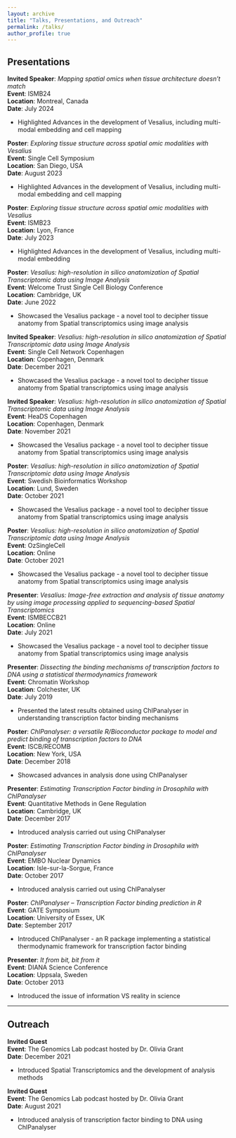```yaml
---
layout: archive
title: "Talks, Presentations, and Outreach"
permalink: /talks/
author_profile: true
---
```


<!-- 
{% if site.talkmap_link == true %}

<p style="text-decoration:underline;"><a href="/talkmap.html">See a map of all the places I've given a talk!</a></p>

{% endif %}

{% for post in site.talks reversed %}
  {% include archive-single-talk.html %}
{% endfor %}
-->
## Presentations  

**Invited Speaker**: *Mapping spatial omics when tissue architecture doesn’t match*  
**Event**: ISMB24  
**Location**: Montreal, Canada  
**Date**: July 2024  
- Highlighted Advances in the development of Vesalius, including multi-modal embedding and cell mapping  

**Poster**: *Exploring tissue structure across spatial omic modalities with Vesalius*  
**Event**: Single Cell Symposium  
**Location**: San Diego, USA  
**Date**: August 2023  
- Highlighted Advances in the development of Vesalius, including multi-modal embedding and cell mapping  

**Poster**: *Exploring tissue structure across spatial omic modalities with Vesalius*  
**Event**: ISMB23  
**Location**: Lyon, France  
**Date**: July 2023  
- Highlighted Advances in the development of Vesalius, including multi-modal embedding  

**Poster**: *Vesalius: high-resolution in silico anatomization of Spatial Transcriptomic data using Image Analysis*  
**Event**: Welcome Trust Single Cell Biology Conference  
**Location**: Cambridge, UK  
**Date**: June 2022  
- Showcased the Vesalius package - a novel tool to decipher tissue anatomy from Spatial transcriptomics using image analysis  

**Invited Speaker**: *Vesalius: high-resolution in silico anatomization of Spatial Transcriptomic data using Image Analysis*  
**Event**: Single Cell Network Copenhagen  
**Location**: Copenhagen, Denmark  
**Date**: December 2021  
- Showcased the Vesalius package - a novel tool to decipher tissue anatomy from Spatial transcriptomics using image analysis  

**Invited Speaker**: *Vesalius: high-resolution in silico anatomization of Spatial Transcriptomic data using Image Analysis*  
**Event**: HeaDS Copenhagen  
**Location**: Copenhagen, Denmark  
**Date**: November 2021  
- Showcased the Vesalius package - a novel tool to decipher tissue anatomy from Spatial transcriptomics using image analysis  

**Poster**: *Vesalius: high-resolution in silico anatomization of Spatial Transcriptomic data using Image Analysis*  
**Event**: Swedish Bioinformatics Workshop  
**Location**: Lund, Sweden  
**Date**: October 2021  
- Showcased the Vesalius package - a novel tool to decipher tissue anatomy from Spatial transcriptomics using image analysis  

**Poster**: *Vesalius: high-resolution in silico anatomization of Spatial Transcriptomic data using Image Analysis*  
**Event**: OzSingleCell  
**Location**: Online  
**Date**: October 2021  
- Showcased the Vesalius package - a novel tool to decipher tissue anatomy from Spatial transcriptomics using image analysis  

**Presenter**: *Vesalius: Image-free extraction and analysis of tissue anatomy by using image processing applied to sequencing-based Spatial Transcriptomics*  
**Event**: ISMBECCB21  
**Location**: Online  
**Date**: July 2021  
- Showcased the Vesalius package - a novel tool to decipher tissue anatomy from Spatial transcriptomics using image analysis  

**Presenter**: *Dissecting the binding mechanisms of transcription factors to DNA using a statistical thermodynamics framework*  
**Event**: Chromatin Workshop  
**Location**: Colchester, UK  
**Date**: July 2019  
- Presented the latest results obtained using ChIPanalyser in understanding transcription factor binding mechanisms  

**Poster**: *ChIPanalyser: a versatile R/Bioconductor package to model and predict binding of transcription factors to DNA*  
**Event**: ISCB/RECOMB  
**Location**: New York, USA  
**Date**: December 2018  
- Showcased advances in analysis done using ChIPanalyser  

**Presenter**: *Estimating Transcription Factor binding in *Drosophila* with ChIPanalyser*  
**Event**: Quantitative Methods in Gene Regulation  
**Location**: Cambridge, UK  
**Date**: December 2017  
- Introduced analysis carried out using ChIPanalyser  

**Poster**: *Estimating Transcription Factor binding in *Drosophila* with ChIPanalyser*  
**Event**: EMBO Nuclear Dynamics  
**Location**: Isle-sur-la-Sorgue, France  
**Date**: October 2017  
- Introduced analysis carried out using ChIPanalyser  

**Poster**: *ChIPanalyser – Transcription Factor binding prediction in R*  
**Event**: GATE Symposium  
**Location**: University of Essex, UK  
**Date**: September 2017  
- Introduced ChIPanalyser - an R package implementing a statistical thermodynamic framework for transcription factor binding  

**Presenter**: *It from bit, bit from it*  
**Event**: DIANA Science Conference  
**Location**: Uppsala, Sweden  
**Date**: October 2013  
- Introduced the issue of information VS reality in science  

---

## Outreach  

**Invited Guest**  
**Event**: The Genomics Lab podcast hosted by Dr. Olivia Grant  
**Date**: December 2021  
- Introduced Spatial Transcriptomics and the development of analysis methods  

**Invited Guest**  
**Event**: The Genomics Lab podcast hosted by Dr. Olivia Grant  
**Date**: August 2021  
- Introduced analysis of transcription factor binding to DNA using ChIPanalyser  



